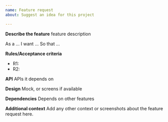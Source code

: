 ```yaml
---
name: Feature request
about: Suggest an idea for this project

---
```


**Describe the feature**
feature description

As a ...
I want ...
So that ...

**Rules/Acceptance criteria**
* R1:
* R2:

**API**
APIs it depends on

**Design**
Mock, or screens if available

**Dependencies**
Depends on other features

**Additional context**
Add any other context or screenshots about the feature request here.
